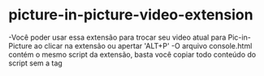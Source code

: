 # picture-in-picture-video-extension
-Você poder usar essa extensão para trocar seu video atual para Pic-in-Picture ao clicar na extensão ou apertar 'ALT+P'
-O arquivo console.html contém o mesmo script da extensão, basta você copiar todo conteúdo do script sem a tag <script>
  e colar no seu console do browser em uma aba onde possua um video tocando que o video entrará em pic-in-picture
-OBS: A extensão não consegue alterar para pic-in-pic os videos que estão dentro de tags <iframe>
